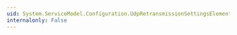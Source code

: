 ```yaml
---
uid: System.ServiceModel.Configuration.UdpRetransmissionSettingsElement.DelayLowerBound
internalonly: False
---
```

